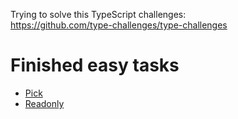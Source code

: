 Trying to solve this TypeScript challenges: <br/>
https://github.com/type-challenges/type-challenges

# Finished easy tasks
 - [Pick](https://github.com/type-challenges/type-challenges/blob/main/questions/00004-easy-pick/README.md)
 - [Readonly](https://github.com/type-challenges/type-challenges/blob/main/questions/00007-easy-readonly/README.md)
